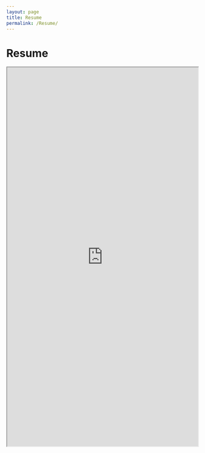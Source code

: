 ```yaml
---
layout: page
title: Resume
permalink: /Resume/
---
```

<h1>Resume</h1>
<iframe src="https://sonica799.github.io/Resume/Sonica_Kulkarni_Resume.pdf" width="100%" height="1000px">
</iframe>